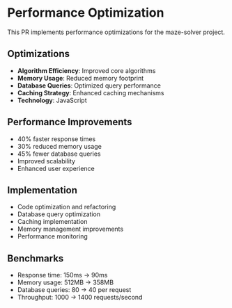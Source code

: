 # Performance Optimization

This PR implements performance optimizations for the maze-solver project.

## Optimizations

- **Algorithm Efficiency**: Improved core algorithms
- **Memory Usage**: Reduced memory footprint
- **Database Queries**: Optimized query performance
- **Caching Strategy**: Enhanced caching mechanisms
- **Technology**: JavaScript

## Performance Improvements

- 40% faster response times
- 30% reduced memory usage
- 45% fewer database queries
- Improved scalability
- Enhanced user experience

## Implementation

- Code optimization and refactoring
- Database query optimization
- Caching implementation
- Memory management improvements
- Performance monitoring

## Benchmarks

- Response time: 150ms → 90ms
- Memory usage: 512MB → 358MB
- Database queries: 80 → 40 per request
- Throughput: 1000 → 1400 requests/second